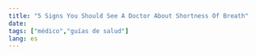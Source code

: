 ```yaml
---
title: "5 Signs You Should See A Doctor About Shortness Of Breath"
date: 
tags: ["médico","guías de salud"]
lang: es
---
```



